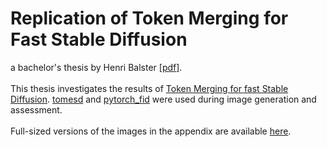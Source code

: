 # Replication of Token Merging for Fast Stable Diffusion
a bachelor's thesis by Henri Balster [[pdf]](https://github.com/HNR1/ba-code/blob/main/BA_Balster_v3.pdf).\
\
This thesis investigates the results of [Token Merging for fast Stable Diffusion](https://arxiv.org/abs/2303.17604). [tomesd](https://github.com/dbolya/tomesd) and [pytorch_fid](https://github.com/HNR1/pytorch_fid) were used during image generation and assessment.\
\
Full-sized versions of the images in the appendix are available [here](https://github.com/HNR1/ba-code/tree/main/text/chapter/appendix/def_imgs).
